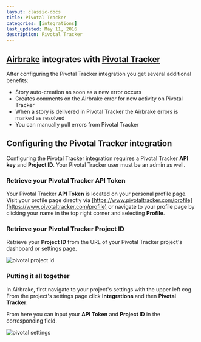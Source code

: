```yaml
---
layout: classic-docs
title: Pivotal Tracker
categories: [integrations]
last_updated: May 11, 2016
description: Pivotal Tracker
---
```


## [Airbrake](http://airbrake.io) integrates with [Pivotal Tracker](http://pivotaltracker.com)

After configuring the Pivotal Tracker integration you get several additional benefits:

-  Story auto-creation as soon as a new error occurs
-  Creates comments on the Airbrake error for new activity on Pivotal Tracker
-  When a story is delivered in Pivotal Tracker the Airbrake errors is marked as resolved
-  You can manually pull errors from Pivotal Tracker

## Configuring the Pivotal Tracker integration

Configuring the Pivotal Tracker integration requires a Pivotal Tracker **API key** and **Project ID**.
Your Pivotal Tracker user must be an admin as well.

### Retrieve your Pivotal Tracker **API Token**

Your Pivotal Tracker **API Token** is located on your personal profile page.
Visit your profile page directly via
[https://www.pivotaltracker.com/profile](https://www.pivotaltracker.com/profile)
or navigate to your profile page by clicking your name in the top right corner
and selecting **Profile**.

### Retrieve your Pivotal Tracker **Project ID**

Retrieve your **Project ID** from the URL of your Pivotal Tracker project's
dashboard or settings page.

![pivotal project id](/docs/assets/img/docs/integrations/pivotal_project_id.png)

### Putting it all together
In Airbrake, first navigate to your project's settings with the upper left cog.
From the project's settings page click **Integrations** and then **Pivotal
Tracker**.

From here you can input your **API Token** and **Project ID** in the corresponding field.

![pivotal settings](/docs/assets/img/docs/integrations/pivotal_settings.png)
